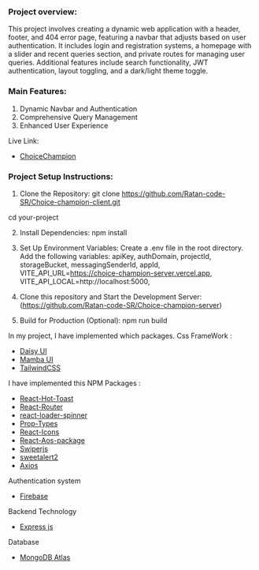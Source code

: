### Project overview:
This project involves creating a dynamic web application with a header, footer, and 404 error page, featuring a navbar that adjusts based on user authentication. It includes login and registration systems, a homepage with a slider and recent queries section, and private routes for managing user queries. Additional features include search functionality, JWT authentication, layout toggling, and a dark/light theme toggle.

### Main Features:
1. Dynamic Navbar and Authentication
2. Comprehensive Query Management
3. Enhanced User Experience

Live Link:   
- [ChoiceChampion](https://choicechampion.netlify.app/)

### Project Setup Instructions:

1. Clone the Repository:
git clone https://github.com/Ratan-code-SR/Choice-champion-client.git

cd your-project

2. Install Dependencies: npm install

3. Set Up Environment Variables:
Create a .env file in the root directory.
Add the following variables:
apiKey,
authDomain,
projectId,
storageBucket,
messagingSenderId,
appId,
VITE_API_URL=https://choice-champion-server.vercel.app,
VITE_API_LOCAL=http://localhost:5000,

4. Clone this repository and Start the Development Server: (https://github.com/Ratan-code-SR/Choice-champion-server)

5. Build for Production (Optional): npm run build

 In my project, I have implemented which packages.
 Css FrameWork :
- [Daisy UI](https://daisyui.com/)
- [Mamba UI](https://mambaui.com/components)
- [TailwindCSS](https://tailwindcss.com/)


 I have implemented this NPM Packages :
- [React-Hot-Toast](https://react-hot-toast.com/)
- [React-Router](https://reactrouter.com/en/main)
- [react-loader-spinner](https://mhnpd.github.io/react-loader-spinner/docs/intro)
- [Prop-Types](https://www.npmjs.com/package/prop-types)
- [React-Icons](https://react-icons.github.io/react-icons/)
- [React-Aos-package](https://michalsnik.github.io/aos/)
- [Swiperjs](https://swiperjs.com/)
- [sweetalert2](https://sweetalert2.github.io/)
- [Axios](https://axios-http.com/)



Authentication system
- [Firebase](https://firebase.google.com/)

 Backend Technology 
- [Express js](https://expressjs.com/)

 Database 
- [MongoDB Atlas ](https://www.mongodb.com/atlas/database)



